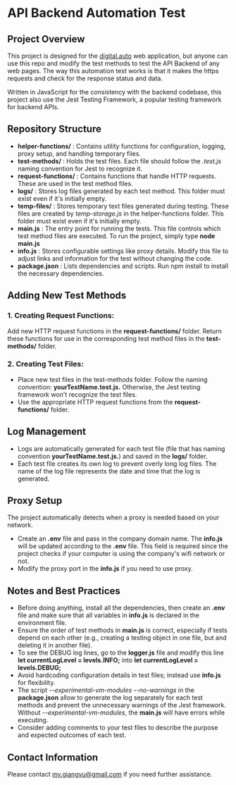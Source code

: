 # API Backend Automation Test

## Project Overview
This project is designed for the [digital.auto](https://autowrx.digital.auto/) web application, but anyone can use this repo and modify the test methods to test the API Backend of any web pages. The way this automation test works is that it makes the https requests and check for the response status and data.

Written in JavaScript for the consistency with the backend codebase, this project also use the Jest Testing Framework, a popular testing framework for backend APIs.

## Repository Structure
- **helper-functions/** : Contains utility functions for configuration, logging, proxy setup, and handling temporary files.
- **test-methods/** : Holds the test files. Each file should follow the *.test.js* naming convention for Jest to recognize it.
- **request-functions/** : Contains functions that handle HTTP requests. These are used in the test method files.
- **logs/** : Stores log files generated by each test method. This folder must exist even if it's initially empty.
- **temp-files/** : Stores temporary text files generated during testing. These files are created by *temp-storage.js* in the helper-functions folder. This folder must exist even if it's initially empty.
- **main.js** : The entry point for running the tests. This file controls which test method files are executed. To run the project, simply type **node main.js**
- **info.js** : Stores configurable settings like proxy details. Modify this file to adjust links and information for the test without changing the code.
- **package.json** : Lists dependencies and scripts. Run npm install to install the necessary dependencies.

## Adding New Test Methods
### 1. Creating Request Functions:
Add new HTTP request functions in the **request-functions/** folder.
Return these functions for use in the corresponding test method files in the **test-methods/** folder.
### 2. Creating Test Files:
- Place new test files in the test-methods folder. Follow the naming convention: **yourTestName.test.js.** Otherwise, the Jest testing framework won't recognize the test files.
- Use the appropriate HTTP request functions from the **request-functions/** folder.

## Log Management
- Logs are automatically generated for each test file (file that has naming convention **yourTestName.test.js.**) and saved in the **logs/** folder.
- Each test file creates its own log to prevent overly long log files. The name of the log file represents the date and time that the log is generated.

## Proxy Setup
The project automatically detects when a proxy is needed based on your network.
- Create an **.env** file and pass in the company domain name. The **info.js** will be updated according to the **.env** file. This field is required since the project checks if your computer is using the company's wifi network or not.
- Modify the proxy port in the **info.js** if you need to use proxy.

## Notes and Best Practices
- Before doing anything, install all the dependencies, then create an **.env** file and make sure that all variables in **info.js** is declared in the environment file.
- Ensure the order of test methods in **main.js** is correct, especially if tests depend on each other (e.g., creating a testing object in one file, but and deleting it in another file).
- To see the DEBUG log lines, go to the **logger.js** file and modify this line **let currentLogLevel = levels.INFO;** into **let currentLogLevel = levels.DEBUG;**
- Avoid hardcoding configuration details in test files; instead use **info.js** for flexibility.
- The script *--experimental-vm-modules --no-warnings* in the **package.json** allow to generate the log separately for each test methods and prevent the unnecessary warnings of the Jest framework. Without *--experimental-vm-modules*, the **main.js** will have errors while executing. 
- Consider adding comments to your test files to describe the purpose and expected outcomes of each test.

## Contact Information
Please contact my.giangvu@gmail.com if you need further assistance.
